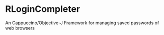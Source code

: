 RLoginCompleter
===============

An Cappuccino/Objective-J Framework for managing saved passwords of web browsers